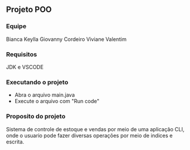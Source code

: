 ## Projeto POO

### Equipe
Bianca Keylla
Giovanny Cordeiro
Viviane Valentim

### Requisitos
JDK e VSCODE

### Executando o projeto
- Abra o arquivo main.java 
- Execute o arquivo com "Run code"

### Proposito do projeto
Sistema de controle de estoque e vendas por meio de uma aplicação
CLI, onde o usuario pode fazer diversas operações por meio de indices
e escrita.